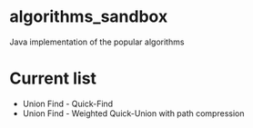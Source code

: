 # algorithms_sandbox
Java implementation of the popular algorithms
# Current list

* Union Find - Quick-Find
* Union Find - Weighted Quick-Union with path compression
